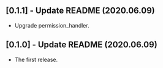 ## [0.1.1] - Update README (2020.06.09)

* Upgrade permission_handler.

## [0.1.0] - Update README (2020.06.09)

* The first release.
